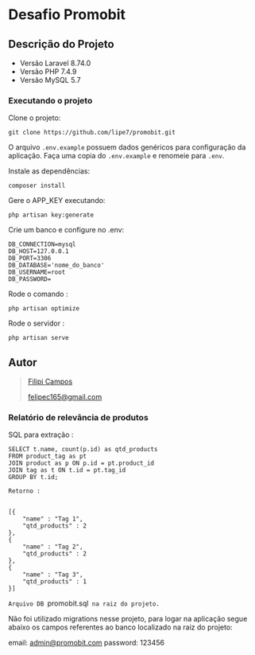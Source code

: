 # Desafio Promobit

## Descrição do Projeto

-   Versão Laravel 8.74.0
-   Versão PHP 7.4.9
-   Versão MySQL 5.7

### Executando o projeto

Clone o projeto:

```
git clone https://github.com/lipe7/promobit.git
```

O arquivo `.env.example` possuem dados genéricos para configuração da aplicação. Faça uma copia do `.env.example` e renomeie para `.env`.

Instale as dependências:

```
composer install
```

Gere o APP_KEY executando:

```
php artisan key:generate
```

Crie um banco e configure no .env:

```
DB_CONNECTION=mysql
DB_HOST=127.0.0.1
DB_PORT=3306
DB_DATABASE='nome_do_banco'
DB_USERNAME=root
DB_PASSWORD=
```

Rode o comando :

```
php artisan optimize
```

Rode o servidor :

```
php artisan serve
```

## Autor

> [Filipi Campos](https://www.linkedin.com/in/7lipe/)
>
> [felipec165@gmail.com](mailto:felipec165@gmail.com)

### Relatório de relevância de produtos

SQL para extração :

```
SELECT t.name, count(p.id) as qtd_products
FROM product_tag as pt
JOIN product as p ON p.id = pt.product_id
JOIN tag as t ON t.id = pt.tag_id
GROUP BY t.id;

Retorno :


[{
    "name" : "Tag 1",
    "qtd_products" : 2
},
{
    "name" : "Tag 2",
    "qtd_products" : 2
},
{
    "name" : "Tag 3",
    "qtd_products" : 1
}]

```

`Arquivo DB `promobit.sql` na raiz do projeto.`

Não foi utilizado migrations nesse projeto, 
para logar na aplicação segue abaixo os campos referentes ao banco localizado na raiz do projeto:

email: admin@promobit.com
password: 123456

```

